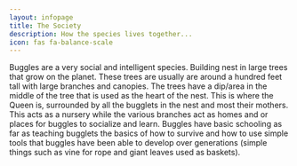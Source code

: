 ```yaml
---
layout: infopage
title: The Society
description: How the species lives together...
icon: fas fa-balance-scale
---
```

Buggles are a very social and intelligent species. Building nest in large trees that grow on the planet. 
These trees are usually are around a hundred feet tall with large branches and canopies. 
The trees have a dip/area in the middle of the tree that is used as the heart of the nest. 
This is where the Queen is, surrounded by all the bugglets in the nest and most their mothers. 
This acts as a nursery while the various branches act as homes and or places for buggles to socialize and learn. 
Buggles have basic schooling as far as teaching bugglets the basics of how to survive and how to use simple tools 
that buggles have been able to develop over generations (simple things such as vine for rope and 
giant leaves used as baskets).

